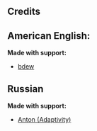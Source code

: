## Credits

## American English:

**Made with support:**

* [bdew](https://github.com/bdew)

## Russian

**Made with support:**

* [Anton (Adaptivity)](https://github.com/Adaptivity)